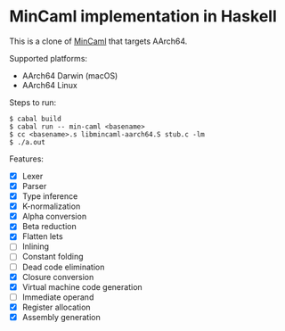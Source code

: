 # MinCaml implementation in Haskell

This is a clone of [MinCaml](https://github.com/esumii/min-caml) that targets AArch64.

Supported platforms:

* AArch64 Darwin (macOS)
* AArch64 Linux

Steps to run:

```
$ cabal build
$ cabal run -- min-caml <basename>
$ cc <basename>.s libmincaml-aarch64.S stub.c -lm
$ ./a.out
```

Features:

* [x] Lexer
* [x] Parser
* [x] Type inference
* [x] K-normalization
* [x] Alpha conversion
* [x] Beta reduction
* [x] Flatten lets
* [ ] Inlining
* [ ] Constant folding
* [ ] Dead code elimination
* [x] Closure conversion
* [x] Virtual machine code generation
* [ ] Immediate operand
* [x] Register allocation
* [x] Assembly generation

